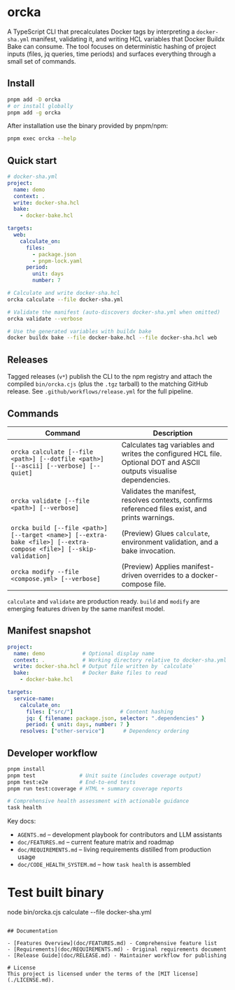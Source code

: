 # orcka

A TypeScript CLI that precalculates Docker tags by interpreting a `docker-sha.yml` manifest, validating it, and writing HCL variables that Docker Buildx Bake can consume. The tool focuses on deterministic hashing of project inputs (files, jq queries, time periods) and surfaces everything through a small set of commands.

## Install

```bash
pnpm add -D orcka
# or install globally
pnpm add -g orcka
```

After installation use the binary provided by pnpm/npm:

```bash
pnpm exec orcka --help
```

## Quick start

```yaml
# docker-sha.yml
project:
  name: demo
  context: .
  write: docker-sha.hcl
  bake:
    - docker-bake.hcl

targets:
  web:
    calculate_on:
      files:
        - package.json
        - pnpm-lock.yaml
      period:
        unit: days
        number: 7
```

```bash
# Calculate and write docker-sha.hcl
orcka calculate --file docker-sha.yml

# Validate the manifest (auto-discovers docker-sha.yml when omitted)
orcka validate --verbose

# Use the generated variables with buildx bake
docker buildx bake --file docker-bake.hcl --file docker-sha.hcl web
```

## Releases

Tagged releases (`v*`) publish the CLI to the npm registry and attach the compiled `bin/orcka.cjs` (plus the `.tgz` tarball) to the matching GitHub release. See `.github/workflows/release.yml` for the full pipeline.

## Commands

| Command | Description |
| --- | --- |
| `orcka calculate [--file <path>] [--dotfile <path>] [--ascii] [--verbose] [--quiet]` | Calculates tag variables and writes the configured HCL file. Optional DOT and ASCII outputs visualise dependencies. |
| `orcka validate [--file <path>] [--verbose]` | Validates the manifest, resolves contexts, confirms referenced files exist, and prints warnings. |
| `orcka build [--file <path>] [--target <name>] [--extra-bake <file>] [--extra-compose <file>] [--skip-validation]` | (Preview) Glues `calculate`, environment validation, and a bake invocation. |
| `orcka modify --file <compose.yml> [--verbose]` | (Preview) Applies manifest-driven overrides to a docker-compose file. |

`calculate` and `validate` are production ready. `build` and `modify` are emerging features driven by the same manifest model.

## Manifest snapshot

```yaml
project:
  name: demo            # Optional display name
  context: .            # Working directory relative to docker-sha.yml
  write: docker-sha.hcl # Output file written by `calculate`
  bake:                 # Docker Bake files to read
    - docker-bake.hcl

targets:
  service-name:
    calculate_on:
      files: ["src/"]               # Content hashing
      jq: { filename: package.json, selector: ".dependencies" }
      period: { unit: days, number: 7 }
    resolves: ["other-service"]      # Dependency ordering
```

## Developer workflow

```bash
pnpm install
pnpm test              # Unit suite (includes coverage output)
pnpm test:e2e          # End-to-end tests
pnpm run test:coverage # HTML + summary coverage reports

# Comprehensive health assessment with actionable guidance
task health
```

Key docs:

- `AGENTS.md` – development playbook for contributors and LLM assistants
- `doc/FEATURES.md` – current feature matrix and roadmap
- `doc/REQUIREMENTS.md` – living requirements distilled from production usage
- `doc/CODE_HEALTH_SYSTEM.md` – how `task health` is assembled

# Test built binary
node bin/orcka.cjs calculate --file docker-sha.yml
```

## Documentation

- [Features Overview](doc/FEATURES.md) - Comprehensive feature list
- [Requirements](doc/REQUIREMENTS.md) - Original requirements document
- [Release Guide](doc/RELEASE.md) - Maintainer workflow for publishing

# License
This project is licensed under the terms of the [MIT license](./LICENSE.md).
